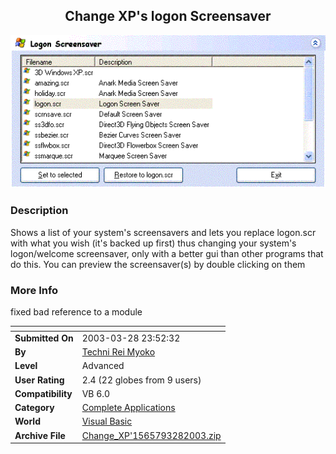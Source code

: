 ﻿<div align="center">

## Change XP's logon Screensaver

<img src="PIC2003326173307907.GIF">
</div>

### Description

Shows a list of your system's screensavers and lets you replace logon.scr with what you wish (it's backed up first) thus changing your system's logon/welcome screensaver, only with a better gui than other programs that do this. You can preview the screensaver(s) by double clicking on them
 
### More Info
 
fixed bad reference to a module


<span>             |<span>
---                |---
**Submitted On**   |2003-03-28 23:52:32
**By**             |[Techni Rei Myoko](https://github.com/Planet-Source-Code/PSCIndex/blob/master/ByAuthor/techni-rei-myoko.md)
**Level**          |Advanced
**User Rating**    |2.4 (22 globes from 9 users)
**Compatibility**  |VB 6\.0
**Category**       |[Complete Applications](https://github.com/Planet-Source-Code/PSCIndex/blob/master/ByCategory/complete-applications__1-27.md)
**World**          |[Visual Basic](https://github.com/Planet-Source-Code/PSCIndex/blob/master/ByWorld/visual-basic.md)
**Archive File**   |[Change\_XP'1565793282003\.zip](https://github.com/Planet-Source-Code/techni-rei-myoko-change-xp-s-logon-screensaver__1-44275/archive/master.zip)








